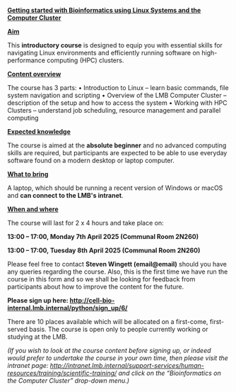 <b><u>Getting started with Bioinformatics using Linux Systems and the Computer Cluster</b></u>

<b><u>Aim</b></u>

This **introductory course** is designed to equip you with essential skills for navigating Linux environments and efficiently running software on high-performance computing (HPC) clusters.

<b><u>Content overview</b></u>

The course has 3 parts:
•	Introduction to Linux – learn basic commands, file system navigation and scripting 
•	Overview of the LMB Computer Cluster – description of the setup and how to access the system
•	Working with HPC Clusters – understand job scheduling, resource management and parallel computing

<b><u>Expected knowledge</b></u>

The course is aimed at the **absolute beginner** and no advanced computing skills are required, but participants are expected to be able to use everyday software found on a modern desktop or laptop computer.

<b><u>What to bring</b></u>

A laptop, which should be running a recent version of Windows or macOS and **can connect to the LMB's intranet**.
 
<b><u>When and where</b></u>

The course will last for 2 x 4 hours and take place on:

**13:00 – 17:00, Monday 7th April 2025 (Communal Room 2N260)**

**13:00 – 17:00, Tuesday 8th April 2025 (Communal Room 2N260)**
 
Please feel free to contact **Steven Wingett (email@email)** should you have any queries regarding the course.  Also, this is the first time we have run the course in this form and so we shall be looking for feedback from participants about how to improve the content for the future.

<b>Please sign up here:
http://cell-bio-internal.lmb.internal/python/sign_up/6/</b>

There are 10 places available which will be allocated on a first-come, first-served basis.  The course is open only to people currently working or studying at the LMB.

*(If you wish to look at the course content before signing up, or indeed would prefer to undertake the course in your own time, then please visit the intranet page: http://intranet.lmb.internal/support-services/human-resources/training/scientific-training/ and click on the “Bioinformatics on the Computer Cluster” drop-down menu.)*
